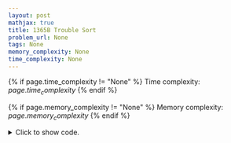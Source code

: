 ```yaml
---
layout: post
mathjax: true
title: 1365B Trouble Sort
problem_url: None
tags: None
memory_complexity: None
time_complexity: None
---
```




{% if page.time_complexity != "None" %}
Time complexity: ${{ page.time_complexity }}$
{% endif %}

{% if page.memory_complexity != "None" %}
Memory complexity: ${{ page.memory_complexity }}$
{% endif %}

<details>
<summary>
<p style="display:inline">Click to show code.</p>
</summary>
```cpp
{% raw %}
using namespace std;
const int NMAX = 5e2 + 11;
int n, a[NMAX];
bool b[NMAX];
bool sorted(void)
{
    for (int i = 1; i < n; ++i)
        if (a[i - 1] > a[i])
            return false;
    return true;
}
bool solve(void)
{
    if (sorted())
        return true;
    int zeros, ones;
    zeros = ones = 0;
    for (int i = 0; i < n; ++i)
    {
        if (b[i])
            ones += 1;
        else
            zeros += 1;
    }
    if (zeros > 0 and ones > 0)
        return true;
    else
        return false;
}
int main(void)
{
    int t;
    cin >> t;
    while (t--)
    {
        cin >> n;
        for (int i = 0; i < n; ++i)
            cin >> a[i];
        for (int i = 0; i < n; ++i)
            cin >> b[i];
        cout << (solve() ? "Yes" : "No") << endl;
    }
    return 0;
}

{% endraw %}
```
</details>

